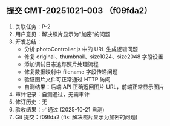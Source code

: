 ## 提交 CMT-20251021-003 （f09fda2）
1. 关联任务：P-2
2. 用户意见：解决照片显示为"加密"的问题
3. 开发总结：
   - 分析 photoController.js 中的 URL 生成逻辑问题
   - 修复 original、thumbnail、size1024、size2048 字段设置
   - 添加调试日志追踪照片处理流程
   - 修复数据映射中 filename 字段传递问题
   - 验证图片文件可正常通过 HTTP 访问
   - 自测结果：后端 API 正确返回图片 URL，前端正常显示图片
4. 审计记录：自测通过，无需审计
5. 修订历史：无
6. 验收结果：✅ 通过 (2025-10-21 自测)
7. Git 提交：f09fda2 (fix: 解决照片显示为加密的问题)
